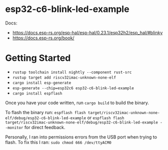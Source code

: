 # esp32-c6-blink-led-example
Docs:
- https://docs.esp-rs.org/esp-hal/esp-hal/0.23.1/esp32h2/esp_hal/#blinky
- https://docs.esp-rs.org/book/

# Getting Started
- `rustup toolchain install nightly --component rust-src`
- `rustup target add riscv32imac-unknown-none-elf`
- `cargo install esp-generate`
- `esp-generate --chip=esp32c6 esp32-c6-blink-led-example`
- `cargo install espflash`

Once you have your code written, run `cargo build` to build the binary.

To flash the binary run: `espflash flash target/riscv32imac-unknown-none-elf/debug/esp32-c6-blink-led-example` or  `espflash flash target/riscv32imac-unknown-none-elf/debug/esp32-c6-blink-led-example --monitor` for direct feedback.

Personally, I ran into permissions errors from the USB port when trying to flash. To fix this I ran: `sudo chmod 666 /dev/ttyACM0`
